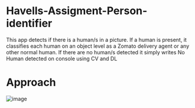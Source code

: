 # Havells-Assigment-Person-identifier
This app detects if there is a human/s in a picture. If a human is present, it classifies each human on an object level as a Zomato delivery agent or any other normal human. If there are no human/s detected it simply writes No Human detected on console using CV and DL

# Approach 

![image](https://github.com/naga24/Havells-Assigment-Person-identifier/assets/12075514/97653739-4e93-4bef-aac2-74c81c126250)

